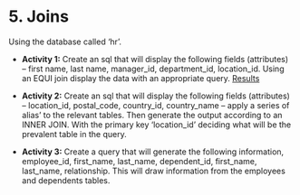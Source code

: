 # 5. Joins
Using the database called ‘hr’.

* **Activity 1:** Create an sql that will display the following fields (attributes) – first name, last name, manager_id, department_id, location_id. Using an EQUI join display the data with an appropriate query. [Results](</Joins/Joins - Activity 1.pdf>)

* **Activity 2:** Create an sql that will display the following fields (attributes) – location_id, postal_code, country_id, country_name – apply a series of alias’ to the relevant tables. Then generate the output according to an INNER JOIN. With the primary key ‘location_id’ deciding what will be the prevalent table in the query.

* **Activity 3:** Create a query that will generate the following information, employee_id, first_name, last_name, dependent_id, first_name, last_name, relationship. This will draw information from the employees and dependents tables.
